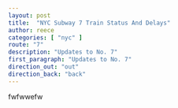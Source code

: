 ```yaml
---
layout: post
title:  "NYC Subway 7 Train Status And Delays"
author: reece
categories: [ "nyc" ]
route: "7"
description: "Updates to No. 7"
first_paragraph: "Updates to No. 7"
direction_out: "out"
direction_back: "back"
---
```


fwfwwefw
